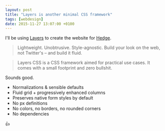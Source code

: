 ```yaml
---
layout: post
title: "Layers is another minimal CSS framework"
tags: [webdesign]
date: 2015-11-27 13:07:00 +0100
---
```


I'll be using [Layers](http://eiskis.net/layers/) to create the website for [Hedge](http://www.syncfactory.nl).

>Lightweight. Unobtrusive. Style-agnostic. Build your look on the web, not Twitter's – and build it fluid.

>Layers CSS is a CSS framework aimed for practical use cases. It comes with a small footprint and zero bullshit.

Sounds good.

* Normalizations & sensible defaults
* Fluid grid + progressively enhanced columns
* Preserves native form styles by default
* No px definitions
* No colors, no borders, no rounded corners
* No dependencies

👍
